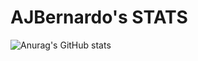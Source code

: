 # AJBernardo's STATS
![Anurag's GitHub stats](https://github-readme-stats.vercel.app/api?username=AJBernardo&show_icons=true&theme=date_night)

